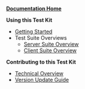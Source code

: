 **[Documentation Home](Home)**

**Using this Test Kit**
  - [Getting Started](https://github.com/inferno-framework/us-core-test-kit/?tab=readme-ov-file#getting-started)
  - Test Suite Overviews
    - [Server Suite Overview](Overview-Server.md)
    - [Client Suite Overview](Overview-Client.md)

**Contributing to this Test Kit**
  - [Technical Overview](Technical-Overview)
  - [Version Update Guide](Version-Update-Guide)